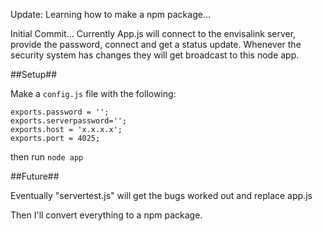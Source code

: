 Update: Learning how to make a npm package...

Initial Commit...  Currently App.js will connect to the envisalink server, provide the password, connect and get a status update.  Whenever the security system has changes they will get broadcast to this node app.

##Setup##

Make a `config.js` file with the following:

    exports.password = '';
    exports.serverpassword='';
    exports.host = 'x.x.x.x';
    exports.port = 4025;

then run `node app`

##Future##

Eventually "servertest.js" will get the bugs worked out and replace app.js

Then I'll convert everything to a npm package.